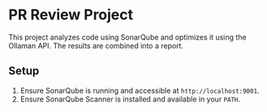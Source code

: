 # PR Review Project

This project analyzes code using SonarQube and optimizes it using the Ollaman API. The results are combined into a report.

## Setup

1. Ensure SonarQube is running and accessible at `http://localhost:9001`.
2. Ensure SonarQube Scanner is installed and available in your `PATH`.
